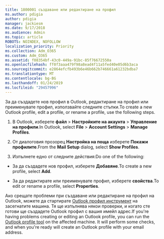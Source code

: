 ```yaml
---
title: 1800001 създаване или редактиране на профил
ms.author: pdigia
author: pdigia
manager: jackiesm
ms.date: 9/17/2018
ms.audience: Admin
ms.topic: article
ROBOTS: NOINDEX, NOFOLLOW
localization_priority: Priority
ms.collection: Adm_O365
ms.custom: Adm_O365
ms.assetid: f08354bf-43c0-449a-91bc-85f76672550a
ms.openlocfilehash: ff0f3aaa479f98a8ead4f11a5fed40e05d6b3aca
ms.sourcegitcommit: e2864efcfb493b6e46b662b746661a61232bdba7
ms.translationtype: MT
ms.contentlocale: bg-BG
ms.lasthandoff: 01/24/2019
ms.locfileid: "29457996"
---
```

<span data-ttu-id="0a76f-102">За да създадете нов профил в Outlook, редактиране на профил или преименувате профил, използвайте следните стъпки.</span><span class="sxs-lookup"><span data-stu-id="0a76f-102">To create a new Outlook profile, edit a profile, or rename a profile, use the following steps.</span></span>
  
1. <span data-ttu-id="0a76f-103">В Outlook, изберете **файл** \> **Настройките на акаунта** \> **Управление на профили**.</span><span class="sxs-lookup"><span data-stu-id="0a76f-103">In Outlook, select **File** \> **Account Settings** \> **Manage Profiles**.</span></span>
    
2. <span data-ttu-id="0a76f-104">От диалоговия прозорец **Настройка на поща** изберете **Покажи профилите**.</span><span class="sxs-lookup"><span data-stu-id="0a76f-104">From the **Mail Setup** dialog, select **Show Profiles**.</span></span>
    
3. <span data-ttu-id="0a76f-105">Изпълнете едно от следните действия:</span><span class="sxs-lookup"><span data-stu-id="0a76f-105">Do one of the following:</span></span>
    
  - <span data-ttu-id="0a76f-106">За да създадете нов профил, изберете **Добавяне**.</span><span class="sxs-lookup"><span data-stu-id="0a76f-106">To create a new profile, select **Add**.</span></span>
    
  - <span data-ttu-id="0a76f-107">За да редактирате или преименувате профил, изберете **свойства**.</span><span class="sxs-lookup"><span data-stu-id="0a76f-107">To edit or rename a profile, select **Properties**.</span></span>
    
<span data-ttu-id="0a76f-p101">Ако срещате проблеми при създаване или редактиране на профил на Outlook, можете да стартирате [Outlook профил инструмент](https://aka.ms/SaRA-OutlookSetupProfile) на засегнатите машина. Тя ще изпълнява някои проверки, и когато сте готови ще създадете Outlook профил с вашия имейл адрес.</span><span class="sxs-lookup"><span data-stu-id="0a76f-p101">If you're having problems creating or editing an Outlook profile, you can run the [Outlook profile tool](https://aka.ms/SaRA-OutlookSetupProfile) on the affected machine. It will perform some checks, and when you're ready will create an Outlook profile with your email address.</span></span> 
  

